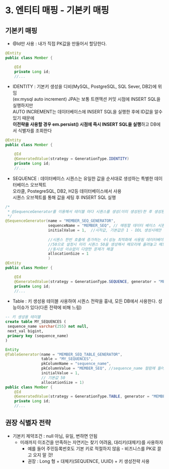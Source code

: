 # 3. 엔티티 매핑 - 기본키 매핑  

## 기본키 매핑
- @Id만 사용 : 내가 직접 PK값을 만들어서 할당한다.
```java
@Entity
public class Member {

    @Id 
    private Long id;
    //...
```
- IDENTITY : 기본키 생성을 디비(MySQL, PostgreSQL, SQL Sever, DB2)에 위임  
  (ex:mysql auto increment) JPA는 보통 트랜잭션 커밋 시점에 INSERT SQL을 실행하지만  
  AUTO INCREMENT는 데이터베이스에 INSERT SQL을 실행한 후에 ID값을 알수 있기 때문에  
  **이전략을 사용할 경우 em.persist() 시점에 즉시 INSERT SQL을 실행**하고 DB에서 식별자를 조회한다
```java
@Entity
public class Member {

    @Id 
    @GeneratedValue(strategy = GenerationType.IDENTITY)
    private Long id;
    //...
```
- SEQUENCE : 데이터베이스 시퀀스는 유일한 값을 순서대로 생성하는 특별한 데이터베이스 오브젝트  
  오라클, PostegreSQL, DB2, H2등 데이터베이스에서 사용  
  시퀀스 오브젝트를 통해 값을 세팅 후 INSERT SQL 실행
```java
/*
 * @SequenceGenerator를 이용해서 테이블 마다 시퀀스를 생성(이미 생성된)한 후 생성된 시퀀스와 매핑할 수 있다
 */
@SequenceGenerator(name = "MEMBER_SEQ_GENERATOR", 
                   sequenceName = "MEMBER_SEQ", // 매핑할 데이터 베이스 시퀀스 이름
                   initialValue = 1,  //시작값, 기본값은 1 - DDL 생성시에만 사용
                   
                   //시퀀스 한번 호출에 증가하는 수(성능 최적화에 사용됨 데이터베이스  시퀀스 값이 하나씩 증가하도록 설정되어있으면 반드시 1로 설정), 기본값 50
                   //50으로 설정시 미리 시퀀스 50을 생성해서 메모리에 올려놓고 메모리에 1씩 증가하게 된다, 반복적으로 DB에서 다음 시퀀스 호출 횟수를 줄여준다
                   //동시성 이슈없이 다양한 문제가 해결
                   allocationSize = 1
                   )
@Entity
public class Member {

    @Id 
    @GeneratedValue(strategy = GenerationType.SEQUENCE, generator = "MEMBER_SEQ_GENERATOR")
    private Long id;
    //...
```

- Table : 키 생성용 테이블 사용하여 시퀀스 전략을 흉내, 모든 DB에서 사용한다. 성능이슈가 있다(다른 전략에 비해 느림)
```sql
-- 키 생성용 테이블
create table MY_SEQUENCES (
 sequence_name varchar(255) not null,
 next_val bigint,
 primary key (sequence_name)
)
```

```java
Entity
@TableGenerator(name = "MEMBER_SEQ_TABLE_GENERATOR", 
                table = "MY_SEQUENCES",
                pkColumnName = "sequence_name",
                pkColumnValue = "MEMBER_SEQ", //sequence_name 컬럼에 들어갈 테이블 전략 식별값
                initialValue = 1,
                // 기본값 50
                allocationSize = 1) 
public class Member {
    @Id 
    @GeneratedValue(strategy = GenerationType.TABLE, generator = "MEMBER_SEQ_TABLE_GENERATOR")
    private Long id;
    //...
```

## 권장 식별자 전략

- 기본키 제약조건 : null 아님, 유일, 변하면 안됨
  - 미래까지 이조건을 만족하는 자연키는 찾기 어려움, 대리키(대체키)를 사용하자
    - 예를 들어 주민등록번호도 기본 키로 적절하지 않음 - 비즈니스를 PK로 끌고 오지 말 것! 
    - 권장 : Long 형 + 대체키(SEQUENCE, UUID) + 키 생성전략 사용